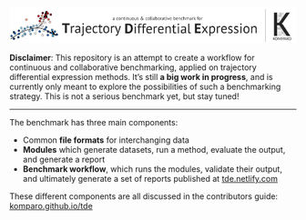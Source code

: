 
![komparo / Trajectory Differential Expression](docs/figures/logo.png)

**Disclaimer**: This repository is an attempt to create a workflow for
continuous and collaborative benchmarking, applied on trajectory
differential expression methods. It’s still **a big work in progress**,
and is currently only meant to explore the possibilities of such a
benchmarking strategy. This is not a serious benchmark yet, but stay
tuned\!

-----

The benchmark has three main components:

  - Common **file formats** for interchanging data
  - **Modules** which generate datasets, run a method, evaluate the
    output, and generate a report
  - **Benchmark workflow**, which runs the modules, validate their
    output, and ultimately generate a set of reports published at
    [tde.netlify.com](https://tde.netlify.com)

These different components are all discussed in the contributors guide:
[komparo.github.io/tde](https://komparo.github.io/tde)
